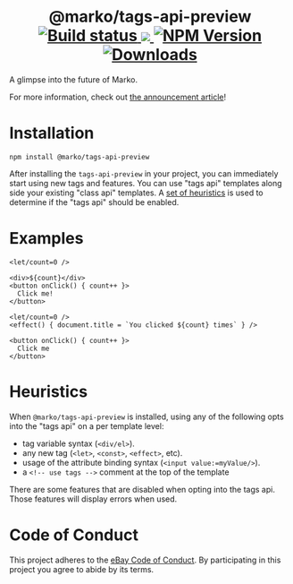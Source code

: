 <h1 align="center">
  <!-- Logo -->
  <br/>
  @marko/tags-api-preview
	<br/>

  <!-- CI -->
  <a href="https://github.com/marko-js/tags-api-preview/actions/workflows/ci.yml">
    <img src="https://github.com/marko-js/tags-api-preview/actions/workflows/ci.yml/badge.svg" alt="Build status"/>
  </a>
  <!-- Coverage -->
  <a href="https://codecov.io/gh/marko-js/tags-api-preview">
    <img src="https://codecov.io/gh/marko-js/tags-api-preview/branch/main/graph/badge.svg?token=TODO"/>
  </a>
  <!-- NPM Version -->
  <a href="https://npmjs.org/package/@marko/tags-api-preview">
    <img src="https://img.shields.io/npm/v/@marko/tags-api-preview.svg" alt="NPM Version"/>
  </a>
  <!-- Downloads -->
  <a href="https://npmjs.org/package/@marko/tags-api-preview">
    <img src="https://img.shields.io/npm/dm/@marko/tags-api-preview.svg" alt="Downloads"/>
  </a>
</h1>

A glimpse into the future of Marko.

For more information, check out [the announcement article](https://dev.to/ryansolid/introducing-the-marko-tags-api-preview-37o4)!

# Installation

```console
npm install @marko/tags-api-preview
```

After installing the `tags-api-preview` in your project, you can immediately start using new tags and features.
You can use "tags api" templates along side your existing "class api" templates. A [set of heuristics](#heuristics) is used to determine if the "tags api" should be enabled.

# Examples

```marko
<let/count=0 />

<div>${count}</div>
<button onClick() { count++ }>
  Click me!
</button>
```

```marko
<let/count=0 />
<effect() { document.title = `You clicked ${count} times` } />

<button onClick() { count++ }>
  Click me
</button>
```

# Heuristics

When `@marko/tags-api-preview` is installed, using any of the following opts into the "tags api" on a per template level:

- tag variable syntax (`<div/el>`).
- any new tag (`<let>`, `<const>`, `<effect>`, etc).
- usage of the attribute binding syntax (`<input value:=myValue/>`).
- a `<!-- use tags -->` comment at the top of the template

There are some features that are disabled when opting into the tags api. Those features will display errors when used.

# Code of Conduct

This project adheres to the [eBay Code of Conduct](./.github/CODE_OF_CONDUCT.md). By participating in this project you agree to abide by its terms.
